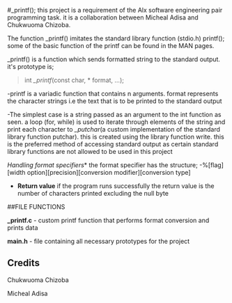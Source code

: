 #_printf(); this project is a requirement of the Alx software engineering pair programming task. it is a collaboration between Micheal Adisa and Chukwuoma Chizoba.


The function _printf() imitates the standard library function (stdio.h) printf();
some of the basic function of the printf can be found in the MAN pages.


_printf() is a function which sends formatted string to the standard output.
it's prototype is;


> int  *_printf*(const char, * format, ...);

-printf is a variadic function that contains n arguments.
format represents the character strings i.e the text that is to be printed to the standard output



-The simplest case is a string passed as an argument to the int function as seen.
a loop (for, while) is used to iterate through elements of the string
and print each character to *_putchar*(a custom implementation of the standard library function putchar). this is created using the library function write. this is the preferred method of accessing standard output as certain standard library functions are not allowed to be used in this project



*Handling format specifiers**
the format specifier has the structure;
-%[flag][width option][precision][conversion modifier][conversion type]



- **Return value**
if the program runs successfully the return value is the number of characters printed excluding the null byte


##FILE FUNCTIONS


**_printf.c** - custom printf function that performs format conversion and prints data


**main.h** - file containing all necessary prototypes for the project


## **Credits**
Chukwuoma Chizoba

Micheal Adisa
